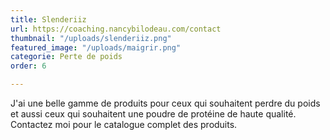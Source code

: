 ```yaml
---
title: Slenderiiz
url: https://coaching.nancybilodeau.com/contact
thumbnail: "/uploads/slenderiiz.png"
featured_image: "/uploads/maigrir.png"
categorie: Perte de poids
order: 6

---
```

J'ai une belle gamme de produits pour ceux qui souhaitent perdre du poids et aussi ceux qui souhaitent une poudre de protéine de haute qualité. Contactez moi pour le catalogue complet des produits. 